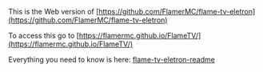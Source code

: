 This is the Web version of [https://github.com/FlamerMC/flame-tv-eletron](https://github.com/FlamerMC/flame-tv-eletron) 

To access this go to [https://flamermc.github.io/FlameTV/](https://flamermc.github.io/FlameTV/)

Everything you need to know is here: [flame-tv-eletron-readme](https://github.com/FlamerMC/flame-tv-eletron/blob/main/README.md)

